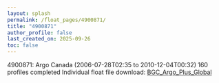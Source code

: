```yaml
---
layout: splash
permalink: /float_pages/4900871/
title: "4900871"
author_profile: false
last_created_on: 2025-09-26
toc: false
---
```

 
4900871: Argo Canada (2006-07-28T02:35 to 2010-12-04T00:32)
160 profiles completed
Individual float file download: [BGC_Argo_Plus_Global](https://ftp.soest.hawaii.edu/bgc_argo_plus/Individual_Floats/outliers_removed/4900871_Sprof_processed.nc)
